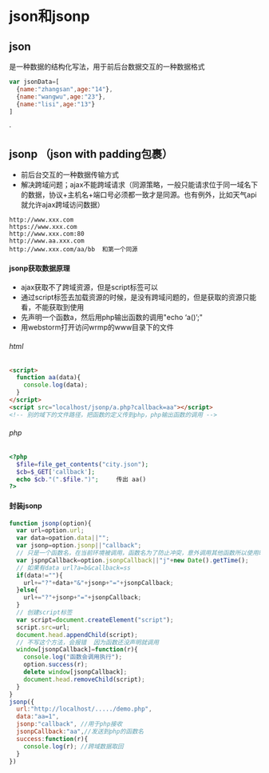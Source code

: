 # json和jsonp
## json
是一种数据的结构化写法，用于前后台数据交互的一种数据格式
```javascript
var jsonData=[
  {name:"zhangsan",age:"14"},
  {name:"wangwu",age:"23"},
  {name:"lisi",age:"13"}
]
```
·
## jsonp  （json with padding包裹）
- 前后台交互的一种数据传输方式
- 解决跨域问题；ajax不能跨域请求（同源策略，一般只能请求位于同一域名下的数据，协议+主机名+端口号必须都一致才是同源。也有例外，比如天气api就允许ajax跨域访问数据）
```
http://www.xxx.com
https://www.xxx.com
http://www.xxx.com:80
http://www.aa.xxx.com
http://www.xxx.com/aa/bb  和第一个同源
```

#### jsonp获取数据原理
- ajax获取不了跨域资源，但是script标签可以
- 通过script标签去加载资源的时候，是没有跨域问题的，但是获取的资源只能看，不能获取到使用
- 先声明一个函数a，然后用php输出函数的调用"echo ‘a()’;"
- 用webstorm打开访问wrmp的www目录下的文件
###### html
```html
<script>
  function aa(data){
    console.log(data);
  }
</script>
<script src="localhost/jsonp/a.php?callback=aa"></script>
<!-- 别的域下的文件路径，把函数的定义传到php，php输出函数的调用 -->

```
###### php
```php
<?php  
  $file=file_get_contents("city.json");
  $cb=$_GET['callback'];
  echo $cb."(".$file.")";     传出 aa()
?>
```

#### 封装jsonp
```javascript
function jsonp(option){
  var url=option.url;
  var data=opation.data||"";
  var jsonp=option.jsonp||"callback";
  // 只是一个函数名，在当前环境被调用，函数名为了防止冲突，意外调用其他函数所以使用时间戳
  var jspnpCallback=option.jsonpCallback||"j"+new Date().getTime();
  // 如果有data url?a=b&callback=ss
  if(data!=""){
    url+="?"+data+"&"+jsonp+"="+jsonpCallback;
  }else{
    url+="?"+jsonp+"="+jsonpCallback;
  }
  // 创建script标签
  var script=document.createElement("script");
  script.src=url;
  document.head.appendChild(script);
  // 不写这个方法，会报错  因为函数还没声明就调用
  window[jsonpCallback]=function(r){
    console.log("函数会调用执行");
    option.success(r);
    delete window[jsonpCallback];
    document.head.removeChild(script);
  }
}
jsonp({
  url:"http://localhost/...../demo.php",
  data:"aa=1",
  jsonp:"callback", //用于php接收
  jsonpCallback:"aa",//发送到php的函数名
  success:function(r){
    console.log(r); //跨域数据取回
  }
})
```
